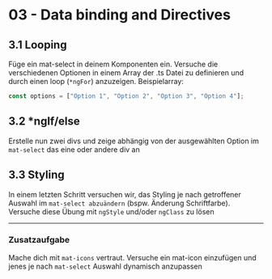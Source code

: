 # 03 - Data binding and Directives

## 3.1 Looping

Füge ein mat-select in deinem Komponenten ein. Versuche die verschiedenen Optionen in einem Array der .ts Datei zu definieren und durch einen loop (`*ngFor`) anzuzeigen.
Beispielarray:

```typescript
const options = ["Option 1", "Option 2", "Option 3", "Option 4"];
```

## 3.2 \*ngIf/else

Erstelle nun zwei divs und zeige abhängig von der ausgewählten Option im `mat-select` das eine oder andere div an

## 3.3 Styling

In einem letzten Schritt versuchen wir, das Styling je nach getroffener Auswahl im `mat-select abzuändern` (bspw. Änderung Schriftfarbe). Versuche diese Übung mit `ngStyle` und/oder `ngClass` zu lösen

---

### Zusatzaufgabe

Mache dich mit `mat-icons` vertraut. Versuche ein mat-icon einzufügen und jenes je nach `mat-select` Auswahl dynamisch anzupassen
